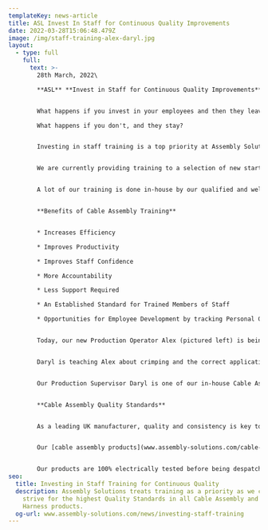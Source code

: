 ```yaml
---
templateKey: news-article
title: ASL Invest In Staff for Continuous Quality Improvements
date: 2022-03-28T15:06:48.479Z
image: /img/staff-training-alex-daryl.jpg
layout:
  - type: full
    full:
      text: >-
        28th March, 2022\

        **ASL** **Invest in Staff for Continuous Quality Improvements**


        What happens if you invest in your employees and then they leave?\

        What happens if you don't, and they stay?


        Investing in staff training is a top priority at Assembly Solutions as we continually push for higher quality standards and to give employees confidence in all their work.


        We are currently providing training to a selection of new starters who have joined our [Cable Assembly](https://www.assembly-solutions.com/cable-assembly) department after significant growth in this product area. We have recruited 5 new production operators to support the work load, and over the next 4 weeks they will learn the skills of how to manufacture [custom cable assemblies](https://www.assembly-solutions.com/cable-assemblies) and understand the standards that every product must be made to.


        A lot of our training is done in-house by our qualified and well experienced cable assembly Technicians. By training in-house, we can work with real projects that are passing through production, showing staff how a cable assembly is made from start to finish. The training journey starts right at the beginning with the CAD drawing, specification, wire list, parts list and work instructions which are all custom created by our Technical & Engineering Team.


        **Benefits of Cable Assembly Training** 


        * Increases Efficiency

        * Improves Productivity

        * Improves Staff Confidence

        * More Accountability

        * Less Support Required

        * An Established Standard for Trained Members of Staff

        * Opportunities for Employee Development by tracking Personal Growth


        Today, our new Production Operator Alex (pictured left) is being trained by Daryl on how to make Custom Mains Power Cables. These cables are for the Food & Catering Industry, to be used in Heated Food Serving Units.


        Daryl is teaching Alex about crimping and the correct application of Ferrule/Core End Terminals. He will learn how to use crimp tools, how to crimp to IPC 620 standards including crimping techniques, and how to identify an incorrectly crimped terminal. 


        Our Production Supervisor Daryl is one of our in-house Cable Assembly trainers and has almost achieved 10 Years Service at Assembly Solutions. He is a highly skilled cable assembly technician who has worked on some our biggest contracts that have consisted of [EV & HV Battery Cables](https://www.assembly-solutions.com/battery-and-hv-cables) and 10m long [Automotive Wiring Harnesses](https://www.assembly-solutions.com/wiring-harness). He is an exceptional team player and is fully qualified to IPC 620 standards. Daryl is also on our Health & Safety Committee Board which means he contributes to top level continuous improvement projects relating to our Health & Safety.


        **Cable Assembly Quality Standards**


        As a leading UK manufacturer, quality and consistency is key to maintaining our reputation and reliability of products, but standards are significantly important in the Food & Catering Industry.


        Our [cable assembly products](www.assembly-solutions.com/cable-assembly) are specially manufactured to meet the high standards of the food & catering market sector. We understand the importance of clean equipment but also the high temperatures that the equipment can reach. The cables we manufacture are made to withstand aggressive corrosive cleaning chemicals that is used to kill germs and counteract contamination. All [cable assemblies](www.assembly-solutions.com/cable-assemblies) must also offer strong resistance and remain undamaged when in contact with extreme high temperatures. Our cables are made against customer specification and we hold a wide range of stock of all wire, cable, glands, crimps and connectors. 


        Our products are 100% electrically tested before being despatched from our factory, giving customers confidence that all cables work without any faults when being installed into their [Food & Catering Equipment](https://www.assembly-solutions.com/markets/food-catering/).
seo:
  title: Investing in Staff Training for Continuous Quality
  description: Assembly Solutions treats training as a priority as we continually
    strive for the highest Quality Standards in all Cable Assembly and Wiring
    Harness products.
  og-url: www.assembly-solutions.com/news/investing-staff-training
---
```


